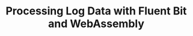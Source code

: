 ---
type: "challenge"
title: "Processing Log Data with Fluent Bit and WebAssembly"
description: "Extending Fluent Bit’s Processing Capabilities with WebAssembly"
weight: 3
id: "ebe54b58-969a-46b4-a044-8999ee25fac2"
categories: "Webassembly"
---